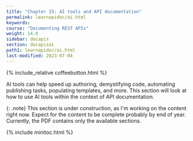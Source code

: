 ```yaml
---
title: "Chapter 15: AI tools and API documentation"
permalink: learnapidoc/ai.html
keywords:
course: "Documenting REST APIs"
weight: 14.0
sidebar: docapis
section: docapisai
path1: learnapidoc/ai.html
last-modified: 2023-07-04
---
```


{% include_relative coffeebutton.html %}

AI tools can help speed up authoring, demystifying code, automating publishing tasks, populating templates, and more. This section will look at how to use AI tools within the context of API documentation. 

{: .note}
This section is under construction, as I'm working on the content right now. Expect for the content to be complete probably by end of year. Currently, the PDF contains only the available sections.

{% include minitoc.html %}
